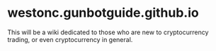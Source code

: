 # westonc.gunbotguide.github.io
This will be a wiki dedicated to those who are new to cryptocurrency trading, or even cryptocurrency in general.
